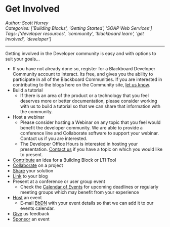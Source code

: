 # Get Involved
*Author: Scott Hurrey*  
*Categories: ['Building Blocks', 'Getting Started', 'SOAP Web Services']*  
*Tags: ['developer resources', 'community', 'blackboard learn', 'get involved', 'developer']*  
<hr />
Getting involved in the Developer community is easy and with options to suit
your goals...

  * If you have not already done so, register for a Blackboard Developer Community account to interact. Its free, and gives you the ability to participate in all of the Blackboard Communities. If you are interested in contributing to the blogs here on the Community site, [let us know](mailto:developers@blackboard.com).
  * Build a tutorial
    * If there is an area of the product or a technology that you feel deserves more or better documentation, please consider working with us to build a tutorial so that we can share that information with the community.
  * Host a webinar
    * Please consider hosting a Webinar on any topic that you feel would benefit the developer community. We are able to provide a conference line and Collaborate software to support your webinar. Contact us if you are interested.
    * The Developer Office Hours is interested in hosting your presentation. [Contact us](mailto:developers@blackboard.com) if you have a topic on which you would like to present.
  * [Contribute](https://community.blackboard.com/developers) an idea for a Building Block or LTI Tool
  * [Collaborate](https://github.com/oscelot) on a project
  * [Share](https://github.com/oscelot) your solution
  * [Link](https://community.blackboard.com/developers) to your blog
  * Present at a conference or user group event
    * Check the [Calendar of Events](https://community.blackboard.com/developers) for upcoming deadlines or regularly meeting groups which may benefit from your experience
  * [Host](mailto:bbpartnerteam@blackboard.com) an event
    * E-mail [BbDN](mailto:bbpartnerteam@blackboard.com) with your event details so that we can add it to our events calendar.
  * [Give](mailto:developers@blackboard.com) us feedback
  * [Sponsor](https://www.blackboard.com/Contact-Us/Events-Center/Industry-Events.aspx) an event

